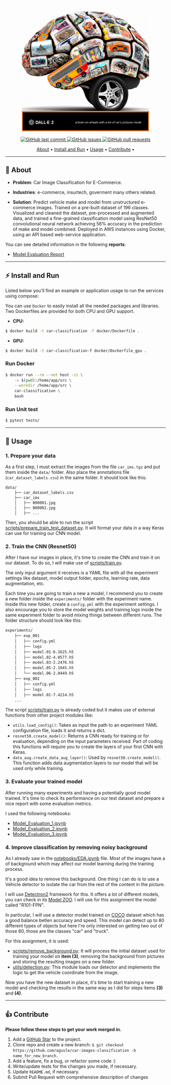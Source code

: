 <p align="center">
    <img src="https://github.com/agusle/car-images-classification/blob/main/img/project-logo.png" width = 400 height = 400>
</p>

<p align="center">
    <a href="https://github.com/agusle/car-images-classification/commits/main">
    <img src="https://img.shields.io/github/last-commit/agusle/car-images-classification?logo=Github"
         alt="GitHub last commit">
    <a href="https://github.com/agusle/car-images-classification/issues">
    <img src="https://img.shields.io/github/issues-raw/agusle/car-images-classification?logo=Github"
         alt="GitHub issues">
    <a href="https://github.com/agusle/car-images-classification/pulls">
    <img src="https://img.shields.io/github/issues-pr-raw/agusle/car-images-classification?logo=Github"
         alt="GitHub pull requests">
</p>

<p align="center">
  <a href="#-about">About</a> • 
  <a href="#%EF%B8%8F-install-and-run">Install and Run</a> •
  <a href="#-usage">Usage</a> •
  <a href="#-contribute">Contribute</a> •
</p>

------------------

## 📖 About
- **Problem**: Car Image Classification for E-Commerce.

- **Industries**: e-commerce, insurtech, goverment many others related.

- **Solution**: Predict vehicle make and model from unstructured e-commerce images. Trained on a pre-built dataset of 196 classes. Visualized and cleaned the dataset, pre-processed and augmented data, and trained a fine-grained classification model using ResNet50 convolutional neural network achieving 56% accuracy in the prediction of make and model combined. Deployed in AWS instances using Docker, using an API based web-service application.

You can see detailed information in the following **reports**:
 - [Model Evaluation Report](https://github.com/agusle/car-images-classification/blob/main/reports/Evaluation_report.md)

------------------

## ⚡️ Install and Run 

Listed below you'll find an example or application usage to run the services using compose:

You can use `Docker` to easily install all the needed packages and libraries. Two Dockerfiles are provided for both CPU and GPU support.

- **CPU:**

```bash
$ docker build -t car-classification -f docker/Dockerfile .
```

- **GPU:**

```bash
$ docker build -t car-classification-f docker/Dockerfile_gpu .
```

### Run Docker

```bash
$ docker run --rm --net host -it \
    -v $(pwd):/home/app/src \
    --workdir /home/app/src \
    car-classification \
    bash
```

### Run Unit test


```bash
$ pytest tests/
```
------------------

## 👀 Usage

### 1. Prepare your data

As a first step, I must extract the images from the file `car_ims.tgz` and put them inside the `data/` folder. Also place the annotations file (`car_dataset_labels.csv`) in the same folder. It should look like this:

```
data/
    ├── car_dataset_labels.csv
    ├── car_ims
    │   ├── 000001.jpg
    │   ├── 000002.jpg
    │   ├── ...
```

Then, you should be able to run the script [scripts/prepare_train_test_dataset.py](https://github.com/agusle/car-images-classification/blob/main/scripts/prepare_train_test_dataset.py). It will format your data in a way Keras can use for training our CNN model.

### 2. Train the CNN (Resnet50)

After I have our images in place, it's time to create the CNN and train it on our dataset. To do so, I will make use of [scripts/train.py](https://github.com/agusle/car-images-classification/blob/main/scripts/train.py).

The only input argument it receives is a YAML file with all the experiment settings like dataset, model output folder, epochs, learning rate, data augmentation, etc.

Each time you are going to train a new a model, I recommend you to create a new folder inside the `experiments/` folder with the experiment name. Inside this new folder, create a `config.yml` with the experiment settings. I also encourage you to store the model weights and training logs inside the same experiment folder to avoid mixing things between different runs. The folder structure should look like this:

```bash
experiments/
    ├── exp_001
    │   ├── config.yml
    │   ├── logs
    │   ├── model.01-6.1625.h5
    │   ├── model.02-4.0577.h5
    │   ├── model.03-2.2476.h5
    │   ├── model.05-2.1945.h5
    │   └── model.06-2.0449.h5
    ├── exp_002
    │   ├── config.yml
    │   ├── logs
    │   ├── model.01-7.4214.h5
    ...
```
The script [scripts/train.py](https://github.com/agusle/car-images-classification/blob/main/scripts/train.py) is already coded but it makes use of external functions from other project modules like: 

- `utils.load_config()`: Takes as input the path to an experiment YAML configuration file, loads it and returns a dict.
- `resnet50.create_model()`: Returns a CNN ready for training or for evaluation, depending on the input parameters received. Part of coding this functions will require you to create the layers of your first CNN with Keras.
- `data_aug.create_data_aug_layer()`: Used by `resnet50.create_model()`. This function adds data augmentation layers to our model that will be used only while training.

### 3. Evaluate your trained model

After running many experiments and having a potentially good model trained. It's time to check its performance on our test dataset and prepare a nice report with some evaluation metrics.

I used the following notebooks:
-  [Model_Evaluation_1.ipynb](https://github.com/agusle/car-images-classification/blob/main/notebooks/Model_Evaluation_1.ipynb)
-  [Model_Evaluation_2.ipynb](https://github.com/agusle/car-images-classification/blob/main/notebooks/Model_Evaluation_2.ipynb)
-  [Model_Evaluation_3.ipynb](https://github.com/agusle/car-images-classification/blob/main/notebooks/Model_Evaluation_3.ipynb)

### 4. Improve classification by removing noisy background

As I already saw in the [notebooks/EDA.ipynb](https://github.com/agusle/car-images-classification/blob/main/notebooks/EDA.ipynb) file. Most of the images have a of background which may affect our model learning during the training process.

It's a good idea to remove this background. One thing I can do is to use a Vehicle detector to isolate the car from the rest of the content in the picture.

I will use [Detectron2](https://github.com/facebookresearch/detectron2) framework for this. It offers a lot of different models, you can check in its [Model ZOO](https://github.com/facebookresearch/detectron2/blob/main/MODEL_ZOO.md#faster-r-cnn). I will use for this assignment the model called "R101-FPN".

In particular, I will use a detector model trained on [COCO](https://cocodataset.org) dataset which has a good balance betIen accuracy and speed. This model can detect up to 80 different types of objects but here I're only interested on getting two out of those 80, those are the classes "car" and "truck".

For this assignment, it is used:

- [scripts/remove_background.py](https://github.com/agusle/car-images-classification/blob/main/scripts/remove_background.py): It will process the initial dataset used for training your model on **item (3)**, removing the background from pictures and storing the resulting images on a new folder.
- [utils/detection.py](https://github.com/agusle/car-images-classification/blob/main/utils/detection.py): This module loads our detector and implements the logic to get the vehicle coordinate from the image.

Now you have the new dataset in place, it's time to start training a new model and checking the results in the same way as I did for steps items **(3)** and **(4)**.

------------------

## 👍 Contribute
**Please follow these steps to get your work merged in.**

1. Add a [GitHub Star](https://github.com/agusle/car-images-classification) to the project.
2. Clone repo and create a new branch: `$ git checkout https://github.com/agusle/car-images-classification -b name_for_new_branch.`
3. Add a feature, fix a bug, or refactor some code :)
4. Write/update tests for the changes you made, if necessary.
5. Update `README.md`, if necessary.
4. Submit Pull Request with comprehensive description of changes
